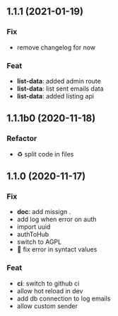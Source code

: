 ## 1.1.1 (2021-01-19)

### Fix

- remove changelog for now

### Feat

- **list-data**: added admin route
- **list-data**: list sent emails data
- **list-data**: added listing api

## 1.1.1b0 (2020-11-18)

### Refactor

- :recycle: split code in files

## 1.1.0 (2020-11-17)

### Fix

- **doc**: add missign .
- add log when error on auth
- import uuid
- authToHub
- switch to AGPL
- :bug: fix error in syntact values

### Feat

- **ci**: switch to github ci
- allow hot reload in dev
- add db connection to log emails
- allow custom sender
